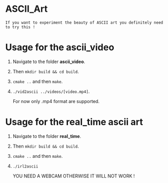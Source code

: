 # ASCII_Art
    If you want to experiment the beauty of ASCII art you definitely need to try this !


# Usage for the ascii_video

1. Navigate to the folder **ascii_video**.

2. Then `mkdir build && cd build`.

3. `cmake ..` and then `make`.

4. `./vid2ascii ../videos/[video.mp4]`.

    For now only .mp4 format are supported.

# Usage for the real_time ascii art

1. Navigate to the folder **real_time**.

2. Then `mkdir build && cd build`.

3. `cmake ..` and then `make`.

4. `./irl2ascii`

    YOU NEED A WEBCAM OTHERWISE IT WILL NOT WORK !